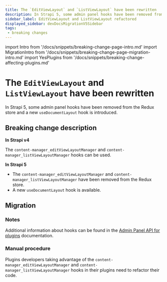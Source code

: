 ```yaml
---
title: The `EditViewLayout` and `ListViewLayout` have been rewritten
description: In Strapi 5, some admin panel hooks have been removed from the Redux store and a new `useDocumentLayout` hook is introduced.
sidebar_label: EditViewLayout and ListViewLayout refactored
displayed_sidebar: devDocsMigrationV5Sidebar
tags:
 - breaking changes
---
```


import Intro from '/docs/snippets/breaking-change-page-intro.md'
import MigrationIntro from '/docs/snippets/breaking-change-page-migration-intro.md'
import YesPlugins from '/docs/snippets/breaking-change-affecting-plugins.md'

# The `EditViewLayout` and `ListViewLayout` have been rewritten

In Strapi 5, some admin panel hooks have been removed from the Redux store and a new `useDocumentLayout` hook is introduced.

<Intro />

<YesPlugin />

## Breaking change description

<SideBySideContainer>

<SideBySideColumn>

**In Strapi v4**

The `content-manager_editViewLayoutManager` and `content-manager_listViewLayoutManager` hooks can be used.

</SideBySideColumn>

<SideBySideColumn>

**In Strapi 5**

- The `content-manager_editViewLayoutManager` and `content-manager_listViewLayoutManager` have been removed from the Redux store.
- A new `useDocumentLayout` hook is available.

</SideBySideColumn>

</SideBySideContainer>

## Migration

<MigrationIntro />

### Notes

Additional information about hooks can be found in the [Admin Panel API for plugins](/dev-docs/plugins/admin-panel-api#hooks-api) documentation.

### Manual procedure

Plugins developers taking advantage of the `content-manager_editViewLayoutManager` and `content-manager_listViewLayoutManager` hooks in their plugins need to refactor their code.
